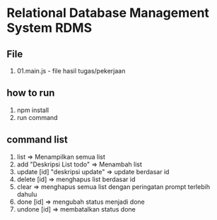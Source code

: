 # Relational Database Management System RDMS

## File
1. 01.main.js - file hasil tugas/pekerjaan

## how to run
1. npm install
1. run command

## command list
1. list => Menampilkan semua list
1. add "Deskripsi List todo" => Menambah list
1. update [id] "deskripsi update" => update berdasar id
1. delete [id] => menghapus list berdasar id
1. clear => menghapus semua list dengan peringatan prompt terlebih dahulu
1. done [id] => mengubah status menjadi done
1. undone [id] => membatalkan status done